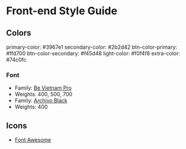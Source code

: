 # Front-end Style Guide


## Colors


primary-color: #3967e1
secondary-color: #2b2d42
btn-color-primary: #ffd700
btn-color-secondary: #f45d48
light-color: #f0f4f8
extra-color: #74c0fc


### Font

- Family: [Be Vietnam Pro](https://fonts.google.com/specimen/Be+Vietnam+Pro)
- Weights: 400, 500, 700
- Family: [Archivo Black](https://fonts.google.com/specimen/Archivo+Black)
- Weights: 400

## Icons

- [Font Awesome](https://fontawesome.com)

